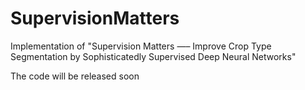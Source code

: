 # SupervisionMatters
Implementation of "Supervision Matters —– Improve Crop Type Segmentation by Sophisticatedly Supervised Deep Neural Networks"

The code will be released soon
